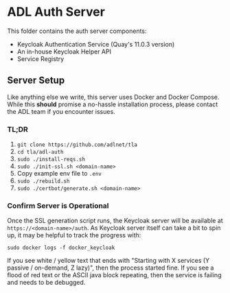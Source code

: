 ADL Auth Server 
==============

This folder contains the auth server components:

- Keycloak Authentication Service (Quay's 11.0.3 version)
- An in-house Keycloak Helper API
- Service Registry

Server Setup
------------

Like anything else we write, this server uses Docker and Docker Compose.  While this **should** promise a no-hassle installation process, please contact the ADL team if you encounter issues.

### TL;DR
1. `git clone https://github.com/adlnet/tla`
1. `cd tla/adl-auth`
1. `sudo ./install-reqs.sh`
1. `sudo ./init-ssl.sh <domain-name>`
1. Copy example env file to `.env`
1. `sudo ./rebuild.sh`
1. `sudo ./certbot/generate.sh <domain-name>`

### Confirm Server is Operational
Once the SSL generation script runs, the Keycloak server will be available at `https://<domain-name>/auth`.  As Keycloak server itself can take a bit to spin up, it may be helpful to track the progress with:

```
sudo docker logs -f docker_keycloak
```

If you see white / yellow text that ends with "Starting with X services (Y passive / on-demand, Z lazy)", then the process started fine.
If you see a flood of red text or the ASCII java block repeating, then the service is failing and needs to be debugged.
